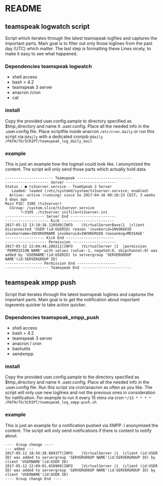 # README
## teamspeak logwatch script
Script which iterates through the latest teamspeak logfiles and captures the important parts. Main goal is to filter out only those loglines from the past day (UTC) which matter. The last step is formatting these Lines nicely, to make it easy to see what happened.

### Dependencies teamspeak logwatch
* shell access
* bash > 4.2
* teamspeak 3 server
* anacron /cron
* cat

### install
Copy the provided user.config.sample to directory specified as $tmp_directory and name it .user.config. Place all the needed info in the .user.config file.
Place scriptfile inside anacron `/etc/cron.daily` or run this script via `@daily` with a dedicated cronjob
`@daily /PATH/TO/SCRIPT/teamspeak_log_daily_mail`

### example
This is just an example how the logmail could look like. I anonymized the content. The script will only send those parts which actually hold data.
```
---------------------- Teamspeak -------------------------
-------------------- Server -----------------------
Status : ● ts3server.service - TeamSpeak 3 Server
   Loaded: loaded (/etc/systemd/system/ts3server.service; enabled)
  Active: active (running) since So 2017-04-16 09:10:23 CEST; 3 weeks 5 days ago
Main PID: 3305 (ts3server)
  CGroup: /system.slice/ts3server.service
       └─3305 ./ts3server inifile=ts3server.ini
------------------ Server End ---------------------
-------------------- Kick ------------------------
2017-05-12 13:10:16.120599|INFO    |VirtualServerBase|1  |client disconnected 'USER'(id:USERID) reason 'invokerid=INVOKERID invokername=INVOKERNAME invokeruid=INVOKERUID reasonmsg=MESSAGE'
------------------ Kick End ----------------------
------------------- Permission --------------------
2017-05-12 22:04:44.280211|INFO    |VirtualServer |1  |permission 'PERMISSION NAME' with values (value:-1, negated:0, skipchannel:0) was added by 'USERNAME'(id:USERID) to servergroup 'SERVERGROUP NAME'(id:SERVERGROUP ID)
----------------- Permission End ------------------
-------------------- Teamspeak End -----------------------
```

## teamspeak xmpp push
Script that iterates through the latest teamspeak loglines and captures the important parts. Main goal is to get the notification about important logevents quicker to take action quicker.

### Dependencies teamspeak_xmpp_push
* shell access
* bash > 4.2
* teamspeak 3 server
* anacron / cron
* bashutils
* sendxmpp

### install
Copy the provided user.config.sample to the directory specified as $tmp_directory and name it .user.config. Place all the needed info in the .user.config file. Run this script via cron/anacron as often as you like. The script will only use new loglines and not the previous ones in consideration for natification.
For example to run it every 15 mins via cron `*/15 * * * * /PATH/TO/SCRIPT/teamspeak_log_xmpp-push.sh`

### example
This is just an example for a notification pushed via XMPP. I anonymized the content. The script will only send notifications if there is content to notify about.
```
---- Group change ----
--- added ---
2017-05-12 18:56:38.609377|INFO    |VirtualServer |1  |client (id:USER ID) was added to servergroup 'SERVERGROUP NAME'(id:SERVERGROUP ID) by client 'USERNAME'(id:USER ID)
2017-05-12 22:09:01.658969|INFO    |VirtualServer |1  |client (id:USER ID) was added to servergroup 'SERVERGROUP NAME'(id:SERVERGROUP ID) by client 'USERNAME'(id:USER ID)
---- Group change End ----
```
